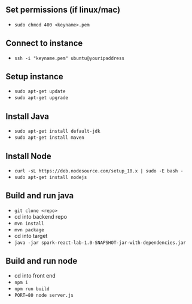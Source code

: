 ## Set permissions (if linux/mac)
- `sudo chmod 400 <keyname>.pem`
## Connect to instance
- `ssh -i "keyname.pem" ubuntu@youripaddress`
## Setup instance
- `sudo apt-get update`
- `sudo apt-get upgrade`
## Install Java
- `sudo apt-get install default-jdk`
- `sudo apt-get install maven`
## Install Node
- `curl -sL https://deb.nodesource.com/setup_10.x | sudo -E bash -`
- `sudo apt-get install nodejs`
## Build and run java
- `git clone <repo>`
- cd into backend repo
- `mvn install`
- `mvn package`
- cd into target
- `java -jar spark-react-lab-1.0-SNAPSHOT-jar-with-dependencies.jar`
## Build and run node
- cd into front end
- `npm i`
- `npm run build`
- `PORT=80 node server.js`